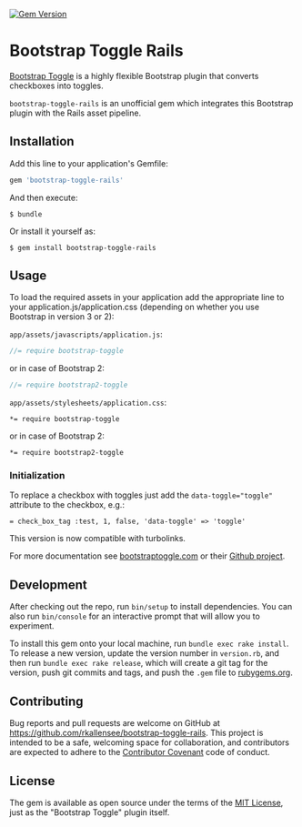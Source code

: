 [![Gem Version](http://badge.fury.io/rb/bootstrap-toggle-rails.png)](http://badge.fury.io/rb/bootstrap-toggle-rails)

# Bootstrap Toggle Rails

[Bootstrap Toggle](http://www.bootstraptoggle.com/) is a highly flexible Bootstrap plugin that converts checkboxes into toggles.

`bootstrap-toggle-rails` is an unofficial gem which integrates this Bootstrap plugin with the Rails asset pipeline.

## Installation

Add this line to your application's Gemfile:

```ruby
gem 'bootstrap-toggle-rails'
```

And then execute:

    $ bundle

Or install it yourself as:

    $ gem install bootstrap-toggle-rails

## Usage

To load the required assets in your application add the appropriate line to your application.js/application.css (depending on whether you use Bootstrap in version 3 or 2):

`app/assets/javascripts/application.js`:

```javascript
//= require bootstrap-toggle
```

or in case of Bootstrap 2:

```javascript
//= require bootstrap2-toggle
```

`app/assets/stylesheets/application.css`:

```
*= require bootstrap-toggle
```

or in case of Bootstrap 2:

```
*= require bootstrap2-toggle
```

### Initialization

To replace a checkbox with toggles just add the `data-toggle="toggle"` attribute to the checkbox, e.g.:

```haml
= check_box_tag :test, 1, false, 'data-toggle' => 'toggle'
```

This version is now compatible with turbolinks.

For more documentation see [bootstraptoggle.com](http://www.bootstraptoggle.com/) or their [Github project](https://github.com/minhur/bootstrap-toggle/).


## Development

After checking out the repo, run `bin/setup` to install dependencies. You can also run `bin/console` for an interactive prompt that will allow you to experiment.

To install this gem onto your local machine, run `bundle exec rake install`. To release a new version, update the version number in `version.rb`, and then run `bundle exec rake release`, which will create a git tag for the version, push git commits and tags, and push the `.gem` file to [rubygems.org](https://rubygems.org).

## Contributing

Bug reports and pull requests are welcome on GitHub at https://github.com/rkallensee/bootstrap-toggle-rails. This project is intended to be a safe, welcoming space for collaboration, and contributors are expected to adhere to the [Contributor Covenant](contributor-covenant.org) code of conduct.


## License

The gem is available as open source under the terms of the [MIT License](http://opensource.org/licenses/MIT), just as the "Bootstrap Toggle" plugin itself.

